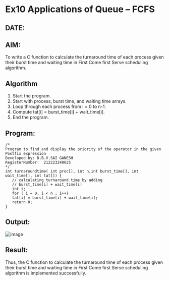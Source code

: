 # Ex10 Applications of Queue – FCFS
## DATE:
## AIM:
To write a C function to calculate the turnaround time of each process given their burst time and waiting time in First Come first Serve scheduling algorithm.
## Algorithm
1. Start the program.
2. Start with process, burst time, and waiting time arrays.
3. Loop through each process from i = 0 to n-1.
4. Compute tat[i] = burst_time[i] + wait_time[i]. 
5. End the program.

## Program:
```
/*
Program to find and display the priority of the operator in the given Postfix expression
Developed by: D.B.V.SAI GANESH
RegisterNumber:  212223240025
*/
int turnaroundtime( int proc[], int n,int burst_time[], int wait_time[], int tat[]) { 
   // calculating turnaround time by adding 
   // burst_time[i] + wait_time[i] 
   int i; 
   for ( i = 0; i < n ; i++) 
   tat[i] = burst_time[i] + wait_time[i]; 
   return 0; 
} 
```

## Output:

![image](https://github.com/user-attachments/assets/dfe02c31-9485-4326-ac86-857b617a37b1)


## Result:
Thus, the C function to calculate the turnaround time of each process given their burst time and waiting time in First Come first Serve scheduling algorithm is implemented successfully.
